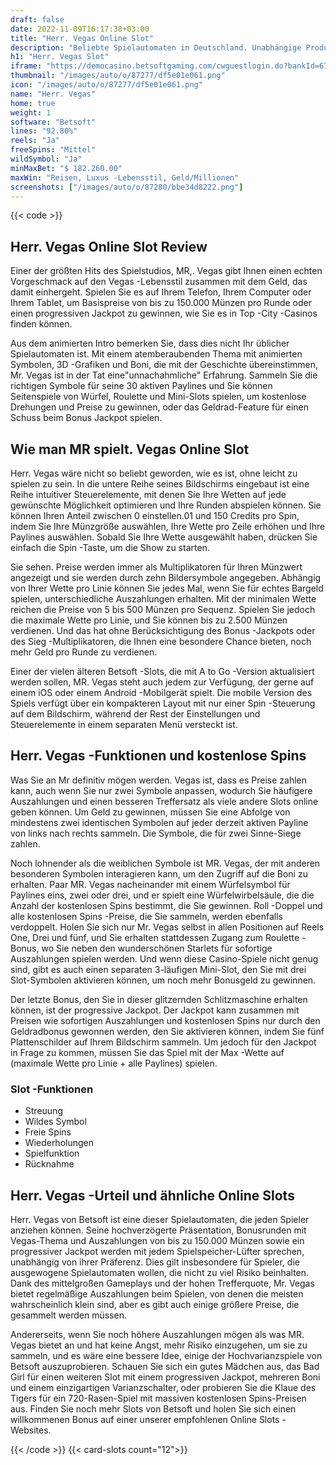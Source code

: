 ```yaml
---
draft: false
date: 2022-11-09T16:17:38+03:00
title: "Herr. Vegas Online Slot"
description: "Beliebte Spielautomaten in Deutschland. Unabhängige Produktbewertungen und exklusive Anmeldeangebote. Jetzt spielen!"
h1: "Herr. Vegas Slot"
iframe: "https://democasino.betsoftgaming.com/cwguestlogin.do?bankId=675&gameId=210"
thumbnail: "/images/auto/o/87277/df5e01e061.png"
icon: "/images/auto/o/87277/df5e01e061.png"
name: "Herr. Vegas"
home: true
weight: 1
software: "Betsoft"
lines: "92.80%"
reels: "Ja"
freeSpins: "Mittel"
wildSymbol: "Ja"
minMaxBet: "$ 182.260.00"
maxWin: "Reisen, Luxus -Lebensstil, Geld/Millionen"
screenshots: ["/images/auto/o/87280/bbe34d8222.png"]
---
```


{{< code >}}<h2>Herr. Vegas Online Slot Review</h2><p>Einer der größten Hits des Spielstudios, MR,. Vegas gibt Ihnen einen echten Vorgeschmack auf den Vegas -Lebensstil zusammen mit dem Geld, das damit einhergeht. Spielen Sie es auf Ihrem Telefon, Ihrem Computer oder Ihrem Tablet, um Basispreise von bis zu 150.000 Münzen pro Runde oder einen progressiven Jackpot zu gewinnen, wie Sie es in Top -City -Casinos finden können.</p><p>Aus dem animierten Intro bemerken Sie, dass dies nicht Ihr üblicher Spielautomaten ist. Mit einem atemberaubenden Thema mit animierten Symbolen, 3D -Grafiken und Boni, die mit der Geschichte übereinstimmen, Mr. Vegas ist in der Tat eine"unnachahmliche" Erfahrung. Sammeln Sie die richtigen Symbole für seine 30 aktiven Paylines und Sie können Seitenspiele von Würfel, Roulette und Mini-Slots spielen, um kostenlose Drehungen und Preise zu gewinnen, oder das Geldrad-Feature für einen Schuss beim Bonus Jackpot spielen.</p><h2>Wie man MR spielt. Vegas Online Slot</h2><p>Herr. Vegas wäre nicht so beliebt geworden, wie es ist, ohne leicht zu spielen zu sein. In die untere Reihe seines Bildschirms eingebaut ist eine Reihe intuitiver Steuerelemente, mit denen Sie Ihre Wetten auf jede gewünschte Möglichkeit optimieren und Ihre Runden abspielen können. Sie können Ihren Anteil zwischen 0 einstellen.01 und 150 Credits pro Spin, indem Sie Ihre Münzgröße auswählen, Ihre Wette pro Zeile erhöhen und Ihre Paylines auswählen. Sobald Sie Ihre Wette ausgewählt haben, drücken Sie einfach die Spin -Taste, um die Show zu starten.</p><p>Sie sehen. Preise werden immer als Multiplikatoren für Ihren Münzwert angezeigt und sie werden durch zehn Bildersymbole angegeben. Abhängig von Ihrer Wette pro Linie können Sie jedes Mal, wenn Sie für echtes Bargeld spielen, unterschiedliche Auszahlungen erhalten. Mit der minimalen Wette reichen die Preise von 5 bis 500 Münzen pro Sequenz. Spielen Sie jedoch die maximale Wette pro Linie, und Sie können bis zu 2.500 Münzen verdienen. Und das hat ohne Berücksichtigung des Bonus -Jackpots oder des Sieg -Multiplikatoren, die Ihnen eine besondere Chance bieten, noch mehr Geld pro Runde zu verdienen.</p><p>Einer der vielen älteren Betsoft -Slots, die mit A to Go -Version aktualisiert werden sollen, MR. Vegas steht auch jedem zur Verfügung, der gerne auf einem iOS oder einem Android -Mobilgerät spielt. Die mobile Version des Spiels verfügt über ein kompakteren Layout mit nur einer Spin -Steuerung auf dem Bildschirm, während der Rest der Einstellungen und Steuerelemente in einem separaten Menü versteckt ist.</p><h2>Herr. Vegas -Funktionen und kostenlose Spins</h2><p>Was Sie an Mr definitiv mögen werden. Vegas ist, dass es Preise zahlen kann, auch wenn Sie nur zwei Symbole anpassen, wodurch Sie häufigere Auszahlungen und einen besseren Treffersatz als viele andere Slots online geben können. Um Geld zu gewinnen, müssen Sie eine Abfolge von mindestens zwei identischen Symbolen auf jeder derzeit aktiven Payline von links nach rechts sammeln. Die Symbole, die für zwei Sinne-Siege zahlen.</p><p>Noch lohnender als die weiblichen Symbole ist MR. Vegas, der mit anderen besonderen Symbolen interagieren kann, um den Zugriff auf die Boni zu erhalten. Paar MR. Vegas nacheinander mit einem Würfelsymbol für Paylines eins, zwei oder drei, und er spielt eine Würfelwirbelsäule, die die Anzahl der kostenlosen Spins bestimmt, die Sie gewinnen. Roll -Doppel und alle kostenlosen Spins -Preise, die Sie sammeln, werden ebenfalls verdoppelt. Holen Sie sich nur Mr. Vegas selbst in allen Positionen auf Reels One, Drei und fünf, und Sie erhalten stattdessen Zugang zum Roulette -Bonus, wo Sie neben den wunderschönen Starlets für sofortige Auszahlungen spielen werden. Und wenn diese Casino-Spiele nicht genug sind, gibt es auch einen separaten 3-läufigen Mini-Slot, den Sie mit drei Slot-Symbolen aktivieren können, um noch mehr Bonusgeld zu gewinnen.</p><p>Der letzte Bonus, den Sie in dieser glitzernden Schlitzmaschine erhalten können, ist der progressive Jackpot. Der Jackpot kann zusammen mit Preisen wie sofortigen Auszahlungen und kostenlosen Spins nur durch den Geldradbonus gewonnen werden, den Sie aktivieren können, indem Sie fünf Plattenschilder auf Ihrem Bildschirm sammeln. Um jedoch für den Jackpot in Frage zu kommen, müssen Sie das Spiel mit der Max -Wette auf (maximale Wette pro Linie + alle Paylines) spielen.</p><h3>
Slot -Funktionen</h3><ul>
<li></span>
Streuung</li>
<li></span>
Wildes Symbol</li>
<li></span>
Freie Spins</li>
<li></span>
Wiederholungen</li>
<li></span>
Spielfunktion</li>
<li></span>
Rücknahme</li></ul><h2>Herr. Vegas -Urteil und ähnliche Online Slots</h2><p>Herr. Vegas von Betsoft ist eine dieser Spielautomaten, die jeden Spieler anziehen können. Seine hochverzögerte Präsentation, Bonusrunden mit Vegas-Thema und Auszahlungen von bis zu 150.000 Münzen sowie ein progressiver Jackpot werden mit jedem Spielspeicher-Lüfter sprechen, unabhängig von ihrer Präferenz. Dies gilt insbesondere für Spieler, die ausgewogene Spielautomaten wollen, die nicht zu viel Risiko beinhalten. Dank des mittelgroßen Gameplays und der hohen Trefferquote, Mr. Vegas bietet regelmäßige Auszahlungen beim Spielen, von denen die meisten wahrscheinlich klein sind, aber es gibt auch einige größere Preise, die gesammelt werden müssen.</p><p>Andererseits, wenn Sie noch höhere Auszahlungen mögen als was MR. Vegas bietet an und hat keine Angst, mehr Risiko einzugehen, um sie zu sammeln, und es wäre eine bessere Idee, einige der Hochvarianzspiele von Betsoft auszuprobieren. Schauen Sie sich ein gutes Mädchen aus, das Bad Girl für einen weiteren Slot mit einem progressiven Jackpot, mehreren Boni und einem einzigartigen Varianzschalter, oder probieren Sie die Klaue des Tigers für ein 720-Rasen-Spiel mit massiven kostenlosen Spins-Preisen aus. Finden Sie noch mehr Slots von Betsoft und holen Sie sich einen willkommenen Bonus auf einer unserer empfohlenen Online Slots -Websites.</p>{{< /code >}}
{{< card-slots count="12">}}
